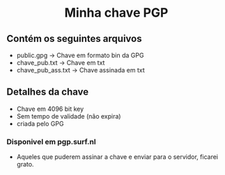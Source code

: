 <div align="center">

# Minha chave PGP

</div>

## Contém os seguintes arquivos

* public.gpg -> Chave em formato bin da GPG
* chave_pub.txt -> Chave em txt
* chave_pub_ass.txt -> Chave assinada em txt

## Detalhes da chave

* Chave em 4096 bit key
* Sem tempo de validade (não expira)
* criada pelo GPG

### Disponivel em pgp.surf.nl
* Aqueles que puderem assinar a chave e enviar para o 
servidor, ficarei grato.

